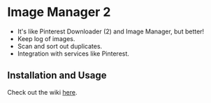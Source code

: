 # Image Manager 2
* It's like Pinterest Downloader (2) and Image Manager, but better!
* Keep log of images.
* Scan and sort out duplicates.
* Integration with services like Pinterest.

## Installation and Usage
Check out the wiki [here](https://github.com/Juraji/image-manager-2/wiki).
